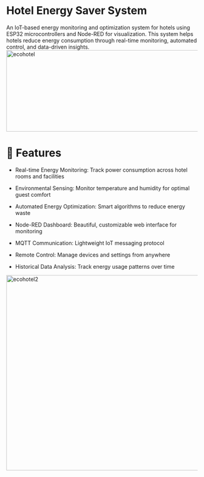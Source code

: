 # Hotel Energy Saver System
An IoT-based energy monitoring and optimization system for hotels using ESP32 microcontrollers and Node-RED for visualization. This system helps hotels reduce energy consumption through real-time monitoring, automated control, and data-driven insights.
<img width="548" height="214" alt="ecohotel" src="https://github.com/user-attachments/assets/3b9b478c-f874-4db8-bdce-0f66616f7fc0" />

# 🌟 Features

- Real-time Energy Monitoring: Track power consumption across hotel rooms and facilities

- Environmental Sensing: Monitor temperature and humidity for optimal guest comfort

- Automated Energy Optimization: Smart algorithms to reduce energy waste

- Node-RED Dashboard: Beautiful, customizable web interface for monitoring

- MQTT Communication: Lightweight IoT messaging protocol

- Remote Control: Manage devices and settings from anywhere

- Historical Data Analysis: Track energy usage patterns over time
  
<img width="964" height="513" alt="ecohotel2" src="https://github.com/user-attachments/assets/1adb3732-2a4d-4066-8bff-1dba6073072b" />
